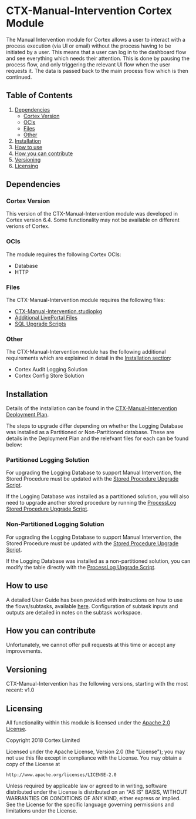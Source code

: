 # CTX-Manual-Intervention Cortex Module
The Manual Intervention module for Cortex allows a user to interact with a process execution (via UI or email) without the process having to be initiated by a user. This means that a user can log in to the dashboard flow and see everything which needs their attention.
This is done by pausing the process flow, and only triggering the relevant UI flow when the user requests it. The data is passed back to the main process flow which is then continued.


## Table of Contents
1) [Dependencies](#dependencies)
    * [Cortex Version](#cortex-version)
    * [OCIs](#ocis)
    * [Files](#files)
    * [Other](#other)
2) [Installation](#installation)
3) [How to use](#how-to-use)
4) [How you can contribute](#how-you-can-contribute)
5) [Versioning](#versioning)
6) [Licensing](#licensing)


## Dependencies
### Cortex Version
This version of the CTX-Manual-Intervention module was developed in Cortex version 6.4. Some functionality may not be available on different verions of Cortex.

### OCIs
The  module requires the following Cortex OCIs:
* Database
* HTTP

### Files
The CTX-Manual-Intervention module requires the following files:
* [CTX-Manual-Intervention.studiopkg](https://github.com/CortexIntelligentAutomation/CTX-Manual-Intervention/releases/download/v1.0/CTX-Manual-Intervention.studiopkg)
* [Additional LivePortal Files](https://github.com/CortexIntelligentAutomation/CTX-Manual-Intervention/releases/download/v1.0/LivePortal.Components.zip)
* [SQL Upgrade Scripts](https://github.com/CortexIntelligentAutomation/CTX-Manual-Intervention/releases/download/v1.0/Upgrade.SQL.Scripts.zip)


### Other
The CTX-Manual-Intervention module has the following additional requirements which are explained in detail in the [Installation section](#Installation):
* Cortex Audit Logging Solution
* Cortex Config Store Solution

## Installation
Details of the installation can be found in the [CTX-Manual-Intervention Deployment Plan](https://github.com/CortexIntelligentAutomation/CTX-Manual-Intervention/blob/master/CTX-Manual-Intervention%20-%20Deployment%20Plan.pdf).

The steps to upgrade differ depending on whether the Logging Database was installed as a Partitioned or Non-Partitioned database. These are details in the Deployment Plan and the relefvant files for each can be found below:

### Partitioned Logging Solution
For upgrading the Logging Database to support Manual Intervention, the Stored Procedure must be updated with the [Stored Procedure Upgrade Script](https://github.com/CortexIntelligentAutomation/CTX-Manual-Intervention/releases/download/v1.0/CommitLog.sql).

If the Logging Database was installed as a partitioned solution, you will also need to upgrade another stored procedure by running the [ProcessLog Stored Procedure Upgrade Script](https://github.com/CortexIntelligentAutomation/CTX-Manual-Intervention/releases/download/v1.0/usp_PART_ProcessLog.sql).

### Non-Partitioned Logging Solution
For upgrading the Logging Database to support Manual Intervention, the Stored Procedure must be updated with the [Stored Procedure Upgrade Script](https://github.com/CortexIntelligentAutomation/CTX-Manual-Intervention/releases/download/v1.0/CommitLog.sql).

If the Logging Database was installed as a non-partitioned solution, you can modify the table directly with the [ProcessLog Upgrade Script](https://github.com/CortexIntelligentAutomation/CTX-Manual-Intervention/releases/download/v1.0/ProcessLog.Recreate.sql).

## How to use
A detailed User Guide has been provided with instructions on how to use the flows/subtasks, available [here](https://github.com/CortexIntelligentAutomation/CTX-Manual-Intervention/blob/master/CTX-Manual-Intervention%20-%20User%20Guide.pdf). Configuration of subtask inputs and outputs are detailed in notes on the subtask workspace.

## How you can contribute
Unfortunately, we cannot offer pull requests at this time or accept any improvements.

## Versioning
CTX-Manual-Intervention has the following versions, starting with the most recent: v1.0

## Licensing
All functionality within this module is licensed under the [Apache 2.0 License](https://www.apache.org/licenses/LICENSE-2.0).

Copyright 2018 Cortex Limited

Licensed under the Apache License, Version 2.0 (the "License");
you may not use this file except in compliance with the License.
You may obtain a copy of the License at

    http://www.apache.org/licenses/LICENSE-2.0

Unless required by applicable law or agreed to in writing, software
distributed under the License is distributed on an "AS IS" BASIS,
WITHOUT WARRANTIES OR CONDITIONS OF ANY KIND, either express or implied.
See the License for the specific language governing permissions and
limitations under the License.


